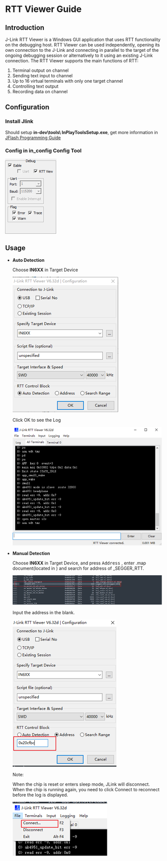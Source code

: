 # RTT Viewer Guide

## Introduction

J-Link RTT Viewer is a Windows GUI application that uses RTT functionality on the debugging host. RTT Viewer can be used independently, opening its own connection to the J-Link and connecting in parallel to the target of the ongoing debugging session or alternatively to it using an existing J-Link connection. The RTT Viewer supports the main functions of RTT:

1. Terminal output on channel 
2. Sending text input to channel
3. Up to 16 virtual terminals with only one target channel
4. Controlling text output
5. Recording data on channel



## Configuration

### Install Jlink

Should setup **in-dev\tools\ InPlayToolsSetup.exe**, get more information in [JFlash Programming Guide](https://inplay-inc.github.io/docs/in6xxe/getting-started/download/jflash-download-guide.html)

### Config in in_config Config Tool

 ![configuration](/images/rtt-viewer01.png)



## Usage

- **Auto Detection**

  Choose **IN6XX** in Target Device

   ![](/images/rtt-viewer02.png)

  Click OK to see the Log

   ![](/images/rtt-viewer03.png)

- **Manual Detection**

  Choose **IN6XX** in Target Device, and press <kbd>Address</kbd> , enter .map document(located in ) and search for address of \_SEGGER\_RTT. 

  ![](/images/rtt-viewer04.png)

  Input the address in the blank.

  ![](/images/rtt-viewer05.png)

  

  Note: 

  When the chip is reset or enters sleep mode, JLink will disconnect. When the chip is running again, you need to click Connect to reconnect before the log is displayed.

  ![](/images/rtt-viewer06.png)

